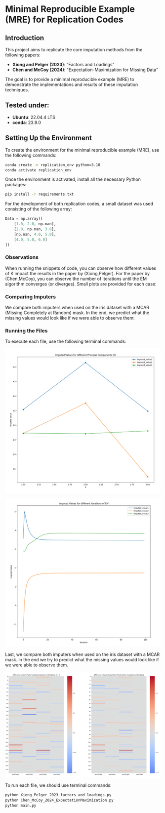 # Minimal Reproducible Example (MRE) for Replication Codes


## Introduction

This project aims to replicate the core imputation methods from the following papers:
- **Xiong and Pelger (2023)**: "Factors and Loadings"
- **Chen and McCoy (2024)**: "Expectation-Maximization for Missing Data"

The goal is to provide a minimal reproducible example (MRE) to demonstrate the implementations and results of these imputation techniques.

## Tested under:
- **Ubuntu**: 22.04.4 LTS
- **conda**: 23.9.0

## Setting Up the Environment

To create the environment for the minimal reproducible example (MRE), use the following commands:

```bash
conda create -n replication_env python=3.10
conda activate replication_env 
```

Once the environment is activated, install all the necessary Python packages:

```bash
pip install -r requirements.txt
```

For the development of both replication codes, a small dataset was used consisting of the following array:

```python
Data = np.array([
    [1.0, 2.0, np.nan],
    [2.0, np.nan, 3.0],
    [np.nan, 4.0, 5.0],
    [4.0, 5.0, 6.0]
])
```

### Observations

When running the snippets of code, you can observe how different values of K impact the results in the paper by (Xiong,Pelger). For the paper by (Chen,McCoy), you can observe the number of iterations until the EM algorithm converges (or diverges). Small plots are provided for each case:

### Comparing Imputers

We compare both imputers when used on the iris dataset with a MCAR (Missing Completely at Random) mask. In the end, we predict what the missing values would look like if we were able to observe them:

### Running the Files

To execute each file, use the following terminal commands:

![Xiong Pelger 2023!](images/FL_wrt_pc.png "Xiong Pelger 2023")

![Cheng McCoy 2024!](images/EM_convergence_per_iteration.png "Cheng McCoy 2024")

Last, we compare both imputers when used on the iris dataset with a MCAR mask. in the end we try to predict what the missing values would look like if we were able to observe them. 

![Comparison of both methods!](images/Comparison_EM_FL.png "Comparison EM FL")

To run each file, we should use terminal commands: 

```bash
python Xiong_Pelger_2023_factors_and_loadings.py 
python Chen_McCoy_2024_ExpectationMaximization.py 
python main.py
```
